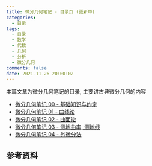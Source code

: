 ```yaml
---
title: 微分几何笔记 - 目录页 (更新中)
categories:
  - 目录
tags:
  - 目录
  - 数学
  - 代数
  - 几何
  - 分析
  - 微分几何
comments: false
date: 2021-11-26 20:00:02
---
```


本篇文章为微分几何笔记的目录, 主要讲古典微分几何的内容

<!-- more -->

- [微分几何笔记 00 - 基础知识与约定](/article/diff-geo/0000/)
- [微分几何笔记 01 - 曲线论](/article/diff-geo/0001/)
- [微分几何笔记 02 - 曲面论](/article/diff-geo/0002/)
- [微分几何笔记 03 - 测地曲率, 测地线](/article/diff-geo/0003/)
- [微分几何笔记 04 - 外微分法](/article/diff-geo/0004/)

## 参考资料
